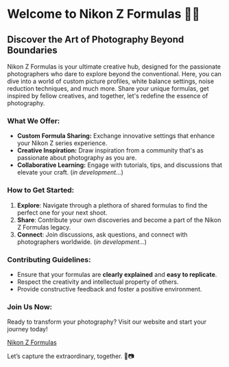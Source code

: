 # Welcome to Nikon Z Formulas 📸✨

## Discover the Art of Photography Beyond Boundaries

Nikon Z Formulas is your ultimate creative hub, designed for the passionate photographers who dare to explore beyond the conventional. Here, you can dive into a world of custom picture profiles, white balance settings, noise reduction techniques, and much more. Share your unique formulas, get inspired by fellow creatives, and together, let's redefine the essence of photography.

### What We Offer:

- **Custom Formula Sharing:** Exchange innovative settings that enhance your Nikon Z series experience.
- **Creative Inspiration:** Draw inspiration from a community that's as passionate about photography as you are.
- **Collaborative Learning:** Engage with tutorials, tips, and discussions that elevate your craft. (_in development..._)

### How to Get Started:

1. **Explore**: Navigate through a plethora of shared formulas to find the perfect one for your next shoot.
2. **Share**: Contribute your own discoveries and become a part of the Nikon Z Formulas legacy.
3. **Connect**: Join discussions, ask questions, and connect with photographers worldwide. (_in development..._)

### Contributing Guidelines:

- Ensure that your formulas are **clearly explained** and **easy to replicate**.
- Respect the creativity and intellectual property of others.
- Provide constructive feedback and foster a positive environment.

### Join Us Now:

Ready to transform your photography? Visit our website and start your journey today!

[Nikon Z Formulas](www.nikonzformulas.com)

Let’s capture the extraordinary, together. 🌟📷
